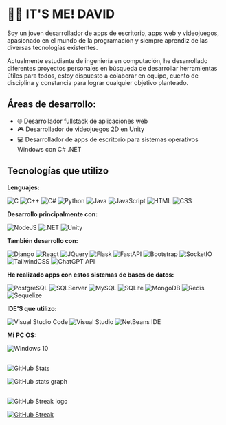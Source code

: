 # 🙋‍♂️ IT'S ME! DAVID

Soy un joven desarrollador de apps de escritorio, apps web y videojuegos, apasionado en el mundo de la programación y siempre aprendiz de las diversas tecnologías existentes.

Actualmente estudiante de ingeniería en computación, he desarrollado diferentes proyectos personales en búsqueda de desarrollar herramientas útiles para todos, estoy dispuesto a colaborar en equipo, cuento de disciplina y constancia para lograr cualquier objetivo planteado.

## Áreas de desarrollo:
- 🌐 Desarrollador fullstack de aplicaciones web
- 🎮 Desarrollador de videojuegos 2D en Unity
- 💻 Desarrollador de apps de escritorio para sistemas operativos Windows con C# .NET

## Tecnologías que utilizo

**Lenguajes:**

![C](https://img.shields.io/badge/C-00599C?style=for-the-badge&logo=c&logoColor=white)
![C++](https://img.shields.io/badge/C%2B%2B-00599C?style=for-the-badge&logo=c%2B%2B&logoColor=white)
![C#](https://img.shields.io/badge/C%23-239120?style=for-the-badge&logo=csharp&logoColor=white)
![Python](https://img.shields.io/badge/Python-FFD43B?style=for-the-badge&logo=python&logoColor=blue)
![Java](https://img.shields.io/badge/Java-FF0000?style=for-the-badge&logo=openjdk&logoColor=white)
![JavaScript](https://img.shields.io/badge/JavaScript-323330?style=for-the-badge&logo=javascript&logoColor=F7DF1E)
![HTML](https://img.shields.io/badge/HTML5-E34F26?style=for-the-badge&logo=html5&logoColor=white)
![CSS](https://img.shields.io/badge/CSS3-1572B6?style=for-the-badge&logo=css3&logoColor=white)

**Desarrollo principalmente con:**

![NodeJS](https://img.shields.io/badge/Node%20js-339933?style=for-the-badge&logo=nodedotjs&logoColor=white)
![.NET](https://img.shields.io/badge/.NET-512BD4?style=for-the-badge&logo=dotnet&logoColor=white)
![Unity](https://img.shields.io/badge/Unity-100000?style=for-the-badge&logo=unity&logoColor=white)

**También desarrollo con:**

![Django](https://img.shields.io/badge/Django-092E20?style=for-the-badge&logo=django&logoColor=green)
![React](https://img.shields.io/badge/React-20232A?style=for-the-badge&logo=react&logoColor=61DAFB)
![JQuery](https://img.shields.io/badge/jQuery-0769AD?style=for-the-badge&logo=jquery&logoColor=white)
![Flask](https://img.shields.io/badge/Flask-000000?style=for-the-badge&logo=flask&logoColor=white)
![FastAPI](https://img.shields.io/badge/fastapi-109989?style=for-the-badge&logo=FASTAPI&logoColor=white)
![Bootstrap](https://img.shields.io/badge/Bootstrap-563D7C?style=for-the-badge&logo=bootstrap&logoColor=white)
![SocketIO](https://img.shields.io/badge/Socket.io-010101?&style=for-the-badge&logo=Socket.io&logoColor=white)
![TailwindCSS](https://img.shields.io/badge/Tailwind_CSS-38B2AC?style=for-the-badge&logo=tailwind-css&logoColor=white)
![ChatGPT API](https://img.shields.io/badge/chatGPT_API-74aa9c?style=for-the-badge&logo=openai&logoColor=white)

**He realizado apps con estos sistemas de bases de datos:**

![PostgreSQL](https://img.shields.io/badge/PostgreSQL-316192?style=for-the-badge&logo=postgresql&logoColor=white)
![SQLServer](https://img.shields.io/badge/Microsoft%20SQL%20Server-CC2927?style=for-the-badge&logo=microsoft%20sql%20server&logoColor=white)
![MySQL](https://img.shields.io/badge/MySQL-005C84?style=for-the-badge&logo=mysql&logoColor=white)
![SQLite](https://img.shields.io/badge/Sqlite-003B57?style=for-the-badge&logo=sqlite&logoColor=white)
![MongoDB](https://img.shields.io/badge/MongoDB-4EA94B?style=for-the-badge&logo=mongodb&logoColor=white)
![Redis](https://img.shields.io/badge/redis-%23DD0031.svg?&style=for-the-badge&logo=redis&logoColor=white)
![Sequelize](https://img.shields.io/badge/-Sequelize-52B0E7?style=for-the-badge&logo=sequelize&labelColor=52B0E7&logoColor=FFF)

**IDE'S que utilizo:**

![Visual Studio Code](https://img.shields.io/badge/Visual%20Studio%20Code-0078d7.svg?style=for-the-badge&logo=visual-studio-code&logoColor=white)
![Visual Studio](https://img.shields.io/badge/Visual%20Studio-5C2D91.svg?style=for-the-badge&logo=visual-studio&logoColor=white)
![NetBeans IDE](https://img.shields.io/badge/NetBeans-1B6AC6.svg?style=for-the-badge&logo=apache-netbeans-ide&logoColor=white)

**Mi PC OS:**

![Windows 10](https://img.shields.io/badge/Windows_10-0078D6?style=for-the-badge&logo=windows&logoColor=white)

##

![GitHub Stats](https://img.shields.io/badge/github_stats-%23121011.svg?style=for-the-badge&logo=github&logoColor=white)

![GitHub stats graph](https://github-readme-stats.vercel.app/api?username=DavidGDA&show_icons=true&theme=transparent)

##

![GitHub Streak logo](https://img.shields.io/badge/github_streak-%23121011.svg?style=for-the-badge&logo=github&logoColor=white)

[![GitHub Streak](https://streak-stats.demolab.com/?user=DavidGDA)](https://git.io/streak-stats)
